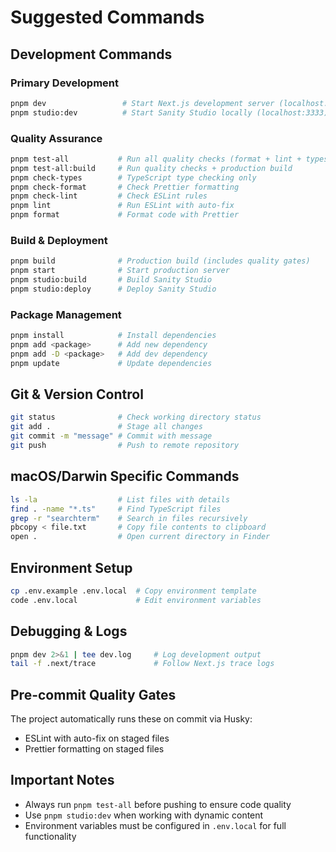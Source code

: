 # Suggested Commands

## Development Commands

### Primary Development

```bash
pnpm dev                 # Start Next.js development server (localhost:3000)
pnpm studio:dev          # Start Sanity Studio locally (localhost:3333)
```

### Quality Assurance

```bash
pnpm test-all           # Run all quality checks (format + lint + types)
pnpm test-all:build     # Run quality checks + production build
pnpm check-types        # TypeScript type checking only
pnpm check-format       # Check Prettier formatting
pnpm check-lint         # Check ESLint rules
pnpm lint               # Run ESLint with auto-fix
pnpm format             # Format code with Prettier
```

### Build & Deployment

```bash
pnpm build              # Production build (includes quality gates)
pnpm start              # Start production server
pnpm studio:build       # Build Sanity Studio
pnpm studio:deploy      # Deploy Sanity Studio
```

### Package Management

```bash
pnpm install            # Install dependencies
pnpm add <package>      # Add new dependency
pnpm add -D <package>   # Add dev dependency
pnpm update             # Update dependencies
```

## Git & Version Control

```bash
git status              # Check working directory status
git add .               # Stage all changes
git commit -m "message" # Commit with message
git push                # Push to remote repository
```

## macOS/Darwin Specific Commands

```bash
ls -la                  # List files with details
find . -name "*.ts"     # Find TypeScript files
grep -r "searchterm"    # Search in files recursively
pbcopy < file.txt       # Copy file contents to clipboard
open .                  # Open current directory in Finder
```

## Environment Setup

```bash
cp .env.example .env.local  # Copy environment template
code .env.local             # Edit environment variables
```

## Debugging & Logs

```bash
pnpm dev 2>&1 | tee dev.log     # Log development output
tail -f .next/trace             # Follow Next.js trace logs
```

## Pre-commit Quality Gates

The project automatically runs these on commit via Husky:

- ESLint with auto-fix on staged files
- Prettier formatting on staged files

## Important Notes

- Always run `pnpm test-all` before pushing to ensure code quality
- Use `pnpm studio:dev` when working with dynamic content
- Environment variables must be configured in `.env.local` for full functionality
